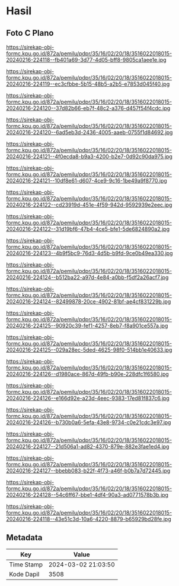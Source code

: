 # Hasil

## Foto C Plano

https://sirekap-obj-formc.kpu.go.id/872a/pemilu/pdpr/35/16/02/20/18/3516022018015-20240216-224118--fb401a69-3d77-4d05-bff8-9805ca1aee1e.jpg

https://sirekap-obj-formc.kpu.go.id/872a/pemilu/pdpr/35/16/02/20/18/3516022018015-20240216-224119--ec3cfbbe-5b15-48b5-a2b5-e7853d045f40.jpg

https://sirekap-obj-formc.kpu.go.id/872a/pemilu/pdpr/35/16/02/20/18/3516022018015-20240216-224120--37d82b66-eb7f-48c2-a376-d457f54f4cdc.jpg

https://sirekap-obj-formc.kpu.go.id/872a/pemilu/pdpr/35/16/02/20/18/3516022018015-20240216-224120--6ad5eb3d-2436-4005-aaeb-0755f1d84692.jpg

https://sirekap-obj-formc.kpu.go.id/872a/pemilu/pdpr/35/16/02/20/18/3516022018015-20240216-224121--4f0ecda8-b9a3-4200-b2e7-0d92c90da975.jpg

https://sirekap-obj-formc.kpu.go.id/872a/pemilu/pdpr/35/16/02/20/18/3516022018015-20240216-224121--10df8e61-d607-4ce9-9c16-1be49a9f8770.jpg

https://sirekap-obj-formc.kpu.go.id/872a/pemilu/pdpr/35/16/02/20/18/3516022018015-20240216-224122--cd23919d-451e-4f59-942d-9592939e2eec.jpg

https://sirekap-obj-formc.kpu.go.id/872a/pemilu/pdpr/35/16/02/20/18/3516022018015-20240216-224122--31d19bf6-47b4-4ce5-bfe1-5de6824890a2.jpg

https://sirekap-obj-formc.kpu.go.id/872a/pemilu/pdpr/35/16/02/20/18/3516022018015-20240216-224123--4b9f5bc9-76d3-4d5b-b9fd-9ce0b49ea330.jpg

https://sirekap-obj-formc.kpu.go.id/872a/pemilu/pdpr/35/16/02/20/18/3516022018015-20240216-224124--b512ba22-a97d-4e84-a0bb-f5df2a26acf7.jpg

https://sirekap-obj-formc.kpu.go.id/872a/pemilu/pdpr/35/16/02/20/18/3516022018015-20240216-224124--82499878-20ce-4902-81bf-ae4cf831229b.jpg

https://sirekap-obj-formc.kpu.go.id/872a/pemilu/pdpr/35/16/02/20/18/3516022018015-20240216-224125--90920c39-fef1-4257-8eb7-f8a901ce557a.jpg

https://sirekap-obj-formc.kpu.go.id/872a/pemilu/pdpr/35/16/02/20/18/3516022018015-20240216-224125--029a28ec-5ded-4625-98f0-514bb1e40633.jpg

https://sirekap-obj-formc.kpu.go.id/872a/pemilu/pdpr/35/16/02/20/18/3516022018015-20240216-224126--d1980ace-867d-49fb-b90e-228dfc1f6580.jpg

https://sirekap-obj-formc.kpu.go.id/872a/pemilu/pdpr/35/16/02/20/18/3516022018015-20240216-224126--e166d92e-a23d-4eec-9383-17ed81f837c6.jpg

https://sirekap-obj-formc.kpu.go.id/872a/pemilu/pdpr/35/16/02/20/18/3516022018015-20240216-224126--b730b0a6-5efa-43e8-9734-c0e21cdc3e97.jpg

https://sirekap-obj-formc.kpu.go.id/872a/pemilu/pdpr/35/16/02/20/18/3516022018015-20240216-224127--21d506a1-ad82-4370-879e-882e3fae1ed4.jpg

https://sirekap-obj-formc.kpu.go.id/872a/pemilu/pdpr/35/16/02/20/18/3516022018015-20240216-224127--bbebb083-b22f-4f73-a46f-b0b7a7d72445.jpg

https://sirekap-obj-formc.kpu.go.id/872a/pemilu/pdpr/35/16/02/20/18/3516022018015-20240216-224128--54c6ff67-bbe1-4df4-90a3-ad0771578b3b.jpg

https://sirekap-obj-formc.kpu.go.id/872a/pemilu/pdpr/35/16/02/20/18/3516022018015-20240216-224118--43e51c3d-10a6-4220-8879-b65929bd28fe.jpg


## Metadata

| Key        | Value               |
| ---------- | ------------------- |
| Time Stamp | 2024-03-02 21:03:50 |
| Kode Dapil | 3508                |



